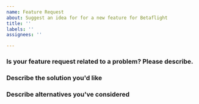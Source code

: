 ```yaml
---
name: Feature Request
about: Suggest an idea for for a new feature for Betaflight
title: ''
labels: ''
assignees: ''

---
```


<!-- This is a template that you must fill. If not, the message will be closed. So don't erase any subtitle in this template (they start with ###)
and complete all of them -->

<!-- Please note that feature requests are not 'fire and forget'. It is a lot more likely that the feature you would like to have will be implemented if you keep watching your feature request, and provide more details to developers looking into implementing your feature, and help them with testing. -->

### Is your feature request related to a problem? Please describe.
<!-- A clear and concise description of what the problem is. Ex. I'm always frustrated when [...] -->

### Describe the solution you'd like
<!-- A clear and concise description of what you want to happen. -->

### Describe alternatives you've considered
<!-- A clear and concise description of any alternative solutions or features you've considered. -->


<!-- Add any other context or screenshots about the feature request that you think might be relevant here. -->
